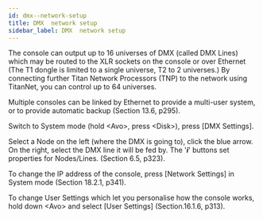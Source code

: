 ```yaml
---
id: dmx--network-setup 
title: DMX  network setup
sidebar_label: DMX  network setup
---
```


The console can output up to 16 universes of DMX (called DMX Lines)
which may be routed to the XLR sockets on the console or over Ethernet
(The T1 dongle is limited to a single universe, T2 to 2 universes.) By
connecting further Titan Network Processors (TNP) to the network using
TitanNet, you can control up to 64 universes.

Multiple consoles can be linked by Ethernet to provide a multi-user
system, or to provide automatic backup (Section 13.6, p295).

Switch to System mode (hold \<Avo\>, press \<Disk\>), press \[DMX
Settings\].

Select a Node on the left (where the DMX is going to), click the blue
arrow. On the right, select the DMX line it will be fed by. The
'***i***' buttons set properties for Nodes/Lines. (Section 6.5, p323).

To change the IP address of the console, press \[Network Settings\] in
System mode (Section 18.2.1, p341).

To change User Settings which let you personalise how the console works,
hold down \<Avo\> and select \[User Settings\] (Section.16.1.6, p313).


